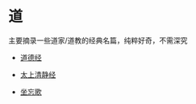 # 道

主要摘录一些道家/道教的经典名篇，纯粹好奇，不需深究

* [道德经](./dao_de_jing.md)

* [太上清静经](./tai_shang_qing_jing_jing.md)

* [坐忘歌](./zuo_wang_ge.md)
